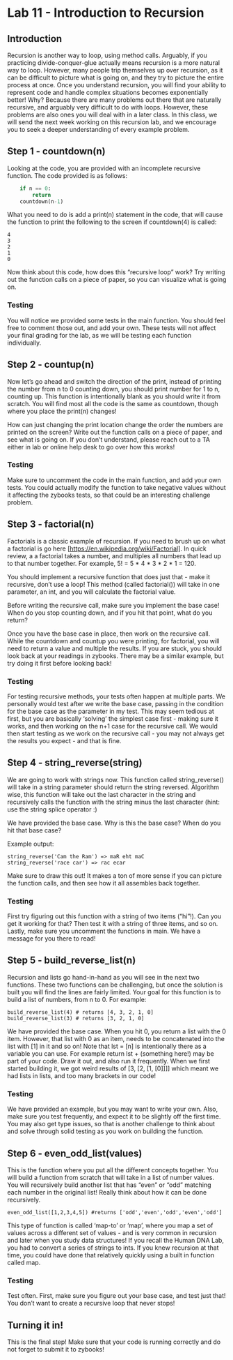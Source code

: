 # Lab 11 - Introduction to Recursion
## Introduction
Recursion is another way to loop, using method calls. Arguably, if you practicing divide-conquer-glue actually means recursion is a more natural way to loop. However, many people trip themselves up over recursion, as it can be difficult to picture what is going on, and they try to picture the entire process at once. Once you understand recursion, you will find your ability to represent code and handle complex situations becomes exponentially better! Why? Because there are many problems out there that are naturally recursive, and arguably very difficult to do with loops. However, these problems are also ones you will deal with in a later class. In this class, we will send the next week working on this recursion lab, and we encourage you to seek a deeper understanding of every example problem.

## Step 1 - countdown(n)
Looking at the code, you are provided with an incomplete recursive function. The code provided is as follows:
```python
    if n == 0:
        return
    countdown(n-1)
```
What you need to do is add a print(n) statement in the code, that will cause the function to print the following to the screen if countdown(4) is called:
```
4
3
2
1
0
```
Now think about this code, how does this “recursive loop” work? Try writing out the function calls on a piece of paper, so you can visualize what is going on.

### Testing
You will notice we provided some tests in the main function. You should feel free to comment those out, and add your own. These tests will not affect your final grading for the lab, as we will be testing each function individually.

## Step 2 - countup(n)
Now let’s go ahead and switch the direction of the print, instead of printing the number from n to 0 counting down, you should print number for 1 to n, counting up. This function is intentionally blank as you should write it from scratch. You will find most all the code is the same as countdown, though where you place the print(n) changes!

How can just changing the print location change the order the numbers are printed on the screen? Write out the function calls on a piece of paper, and see what is going on. If you don’t understand, please reach out to a TA either in lab or online help desk to go over how this works!

### Testing
Make sure to uncomment the code in the main function, and add your own tests. You could actually modify the function to take negative values without it affecting the zybooks tests, so that could be an interesting challenge problem.

## Step 3 - factorial(n)
Factorials is a classic example of recursion. If you need to brush up on what a factorial is go here [https://en.wikipedia.org/wiki/Factorial]. In quick review, a a factorial takes a number, and multiples all numbers that lead up to that number together. For example, 5! = 5 * 4 * 3 * 2 * 1 = 120.

You should implement a recursive function that does just that - make it recursive, don’t use a loop! This method (called factorial()) will take in one parameter, an int, and you will calculate the factorial value.

Before writing the recursive call, make sure you implement the base case! When do you stop counting down, and if you hit that point, what do you return?

Once you have the base case in place, then work on the recursive call. While the countdown and countup you were printing, for factorial, you will need to return a value and multiple the results. If you are stuck, you should look back at your readings in zybooks. There may be a similar example, but try doing it first before looking back!

### Testing
For testing recursive methods, your tests often happen at multiple parts. We personally would test after we write the base case, passing in the condition for the base case as the parameter in my test. This may seem tedious at first, but you are basically ‘solving’ the simplest case first - making sure it works, and then working on the n+1 case for the recursive call. We would then start testing as we work on the recursive call - you may not always get the results you expect - and that is fine.

## Step 4 - string_reverse(string)
We are going to work with strings now. This function called string_reverse() will take in a string parameter should return the string reversed. Algorithm wise, this function will take out the last character in the string and recursively calls the function with the string minus the last character (hint: use the string splice operator :)

We have provided the base case. Why is this the base case? When do you hit that base case?

Example output:
```
string_reverse('Cam the Ram') => maR eht maC
string_reverse('race car') => rac ecar
```
Make sure to draw this out! It makes a ton of more sense if you can picture the function calls, and then see how it all assembles back together.

### Testing
First try figuring out this function with a string of two items (“hi”!). Can you get it working for that? Then test it with a string of three items, and so on. Lastly, make sure you uncomment the functions in main. We have a message for you there to read!

## Step 5 - build_reverse_list(n)
Recursion and lists go hand-in-hand as you will see in the next two functions. These two functions can be challenging, but once the solution is built you will find the lines are fairly limited. Your goal for this function is to build a list of numbers, from n to 0. For example:
```
build_reverse_list(4) # returns [4, 3, 2, 1, 0]
build_reverse_list(3) # returns [3, 2, 1, 0]
```
We have provided the base case. When you hit 0, you return a list with the 0 item. However, that list with 0 as an item, needs to be concatenated into the list with [1] in it and so on! Note that lst = [n] is intentionally there as a variable you can use. For example return lst + (something here!) may be part of your code. Draw it out, and also run it frequently. When we first started building it, we got weird results of [3, [2, [1, [0]]]] which meant we had lists in lists, and too many brackets in our code!

### Testing
We have provided an example, but you may want to write your own. Also, make sure you test frequently, and expect it to be slightly off the first time. You may also get type issues, so that is another challenge to think about and solve through solid testing as you work on building the function.

## Step 6 - even_odd_list(values)
This is the function where you put all the different concepts together. You will build a function from scratch that will take in a list of number values. You will recursively build another list that has “even” or “odd” matching each number in the original list! Really think about how it can be done recursively.
```python3
even_odd_list([1,2,3,4,5]) #returns ['odd','even','odd','even','odd']
```
This type of function is called ‘map-to’ or ‘map’, where you map a set of values across a different set of values - and is very common in recursion and later when you study data structures! If you recall the Human DNA Lab, you had to convert a series of strings to ints. If you knew recursion at that time, you could have done that relatively quickly using a built in function called map.

### Testing
Test often. First, make sure you figure out your base case, and test just that! You don’t want to create a recursive loop that never stops!

## Turning it in!
This is the final step! Make sure that your code is running correctly and do not forget to submit it to zybooks!
